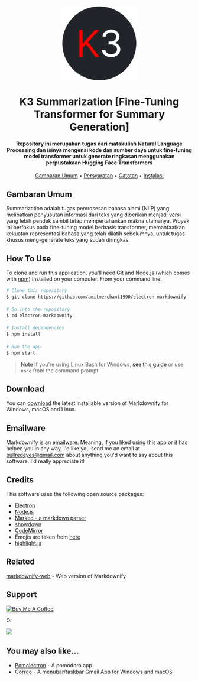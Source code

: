 
<h1 align="center">
  <br>
  <img src="https://github.com/khrsnawdnt/FineTuningT5-NLP/blob/0fb43f24a56fd541c50cfd8b56a308a2ac79e26d/img/logo.png" alt="K3 Summarization" width="200">
  <br>
  <br>
  K3 Summarization [Fine-Tuning Transformer for Summary Generation]
  <br>
</h1>

<h4 align="center">Repository ini merupakan tugas dari matakuliah Natural Language Processing dan isinya mengenai kode dan sumber daya untuk fine-tuning model transformer untuk generate ringkasan menggunakan perpustakaan Hugging Face Transformers</h4>

<p align="center">
  <a href="#Gambaran Umum">Gambaran Umum</a> •
  <a href="#Persyaratan">Persyaratan</a> •
  <a href="#Catatan">Catatan</a> •
  <a href="#Instalasi">Instalasi</a>
</p>


## Gambaran Umum

Summarization adalah tugas pemrosesan bahasa alami (NLP) yang melibatkan penyusutan informasi dari teks yang diberikan menjadi versi yang lebih pendek sambil tetap mempertahankan makna utamanya. Proyek ini berfokus pada fine-tuning model berbasis transformer, memanfaatkan kekuatan representasi bahasa yang telah dilatih sebelumnya, untuk tugas khusus meng-generate teks yang sudah diringkas.

## How To Use

To clone and run this application, you'll need [Git](https://git-scm.com) and [Node.js](https://nodejs.org/en/download/) (which comes with [npm](http://npmjs.com)) installed on your computer. From your command line:

```bash
# Clone this repository
$ git clone https://github.com/amitmerchant1990/electron-markdownify

# Go into the repository
$ cd electron-markdownify

# Install dependencies
$ npm install

# Run the app
$ npm start
```

> **Note**
> If you're using Linux Bash for Windows, [see this guide](https://www.howtogeek.com/261575/how-to-run-graphical-linux-desktop-applications-from-windows-10s-bash-shell/) or use `node` from the command prompt.


## Download

You can [download](https://github.com/amitmerchant1990/electron-markdownify/releases/tag/v1.2.0) the latest installable version of Markdownify for Windows, macOS and Linux.

## Emailware

Markdownify is an [emailware](https://en.wiktionary.org/wiki/emailware). Meaning, if you liked using this app or it has helped you in any way, I'd like you send me an email at <bullredeyes@gmail.com> about anything you'd want to say about this software. I'd really appreciate it!

## Credits

This software uses the following open source packages:

- [Electron](http://electron.atom.io/)
- [Node.js](https://nodejs.org/)
- [Marked - a markdown parser](https://github.com/chjj/marked)
- [showdown](http://showdownjs.github.io/showdown/)
- [CodeMirror](http://codemirror.net/)
- Emojis are taken from [here](https://github.com/arvida/emoji-cheat-sheet.com)
- [highlight.js](https://highlightjs.org/)

## Related

[markdownify-web](https://github.com/amitmerchant1990/markdownify-web) - Web version of Markdownify

## Support

<a href="https://www.buymeacoffee.com/5Zn8Xh3l9" target="_blank"><img src="https://www.buymeacoffee.com/assets/img/custom_images/purple_img.png" alt="Buy Me A Coffee" style="height: 41px !important;width: 174px !important;box-shadow: 0px 3px 2px 0px rgba(190, 190, 190, 0.5) !important;-webkit-box-shadow: 0px 3px 2px 0px rgba(190, 190, 190, 0.5) !important;" ></a>

<p>Or</p> 

<a href="https://www.patreon.com/amitmerchant">
	<img src="https://c5.patreon.com/external/logo/become_a_patron_button@2x.png" width="160">
</a>

## You may also like...

- [Pomolectron](https://github.com/amitmerchant1990/pomolectron) - A pomodoro app
- [Correo](https://github.com/amitmerchant1990/correo) - A menubar/taskbar Gmail App for Windows and macOS



